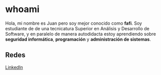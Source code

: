 # whoami

Hola, mi nombre es Juan pero soy mejor conocido como **fafi**. Soy estudiante de de una tecnicatura Superior en Análisis y Desarrollo de Software, y en paralelo de manera autodidacta estoy aprendiendo sobre **seguridad informática**, **programación** y **administración de sistemas**.  

## Redes

[LinkedIn](https://www.linkedin.com/in/juanfburgos/)
